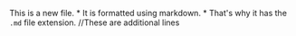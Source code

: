 This is a new file. * It is formatted using markdown. * That's why it has the `.md` file extension.
//These are additional lines
